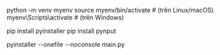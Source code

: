 python -m venv myenv
source myenv/bin/activate  # (trên Linux/macOS)
myenv\Scripts\activate      # (trên Windows)

pip install pyinstaller
pip install pynput


<!-- python3 -m PyInstaller main.py -->

<!-- python3 setup.py py2app -->

pyinstaller --onefile --noconsole main.py